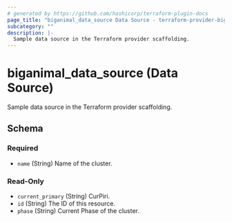 ```yaml
---
# generated by https://github.com/hashicorp/terraform-plugin-docs
page_title: "biganimal_data_source Data Source - terraform-provider-biganimal"
subcategory: ""
description: |-
  Sample data source in the Terraform provider scaffolding.
---
```


# biganimal_data_source (Data Source)

Sample data source in the Terraform provider scaffolding.



<!-- schema generated by tfplugindocs -->
## Schema

### Required

- `name` (String) Name of the cluster.

### Read-Only

- `current_primary` (String) CurPiri.
- `id` (String) The ID of this resource.
- `phase` (String) Current Phase of the cluster.


